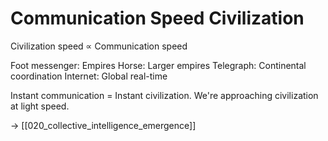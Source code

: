 # Communication Speed Civilization

Civilization speed ∝ Communication speed

Foot messenger: Empires
Horse: Larger empires
Telegraph: Continental coordination
Internet: Global real-time

Instant communication = Instant civilization.
We're approaching civilization at light speed.

→ [[020_collective_intelligence_emergence]]